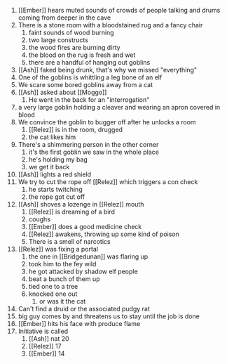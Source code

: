 1. [[Ember]] hears muted sounds of crowds of people talking and drums coming from deeper in the cave
2. There is a stone room with a bloodstained rug and a fancy chair
	1. faint sounds of wood burning
	2. two large constructs
	3. the wood fires are burning dirty
	4. the blood on the rug is fresh and wet
	5. there are a handful of hanging out goblins
3. [[Ash]] faked being drunk, that's why we missed "everything"
4. One of the goblins is whittling a leg bone of an elf
5. We scare some bored goblins away from a cat
6. [[Ash]] asked about [[Moggo]]
	1. He went in the back for an "interrogation"
7. a very large goblin holding a cleaver and wearing an apron covered in blood
8. We convince the goblin to bugger off after he unlocks a room
	1. [[Relez]] is in the room, drugged
	2. the cat likes him
9. There's a shimmering person in the other corner
	1. it's the first goblin we saw in the whole place
	2. he's holding my bag
	3. we get it back
10. [[Ash]] lights a red shield
11. We try to cut the rope off [[Relez]] which triggers a con check
	1. he starts twitching
	2. the rope got cut off
12. [[Ash]] shoves a lozenge in [[Relez]] mouth
	1. [[Relez]] is dreaming of a bird
	2. coughs
	3. [[Ember]] does a good medicine check
	4. [[Relez]] awakens, throwing up some kind of poison
	5. There is a smell of narcotics
13. [[Relez]] was fixing a portal
	1. the one in [[Bridgedunan]] was flaring up
	2. took him to the fey wild
	3. he got attacked by shadow elf people
	4. beat a bunch of them up
	5. tied one to a tree
	6. knocked one out
		1. or was it the cat
14. Can't find a druid or the associated pudgy rat
15. big guy comes by and threatens us to stay until the job is done
16. [[Ember]] hits his face with produce flame
17. Initiative is called
	1. [[Ash]] nat 20
	2. [[Relez]] 17
	3. [[Ember]] 14